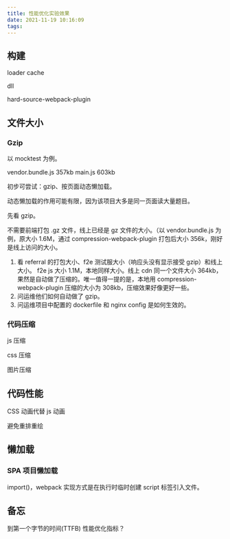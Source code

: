 ```yaml
---
title: 性能优化实验效果
date: 2021-11-19 10:16:09
tags:
---
```


## 构建

loader cache

dll

hard-source-webpack-plugin

## 文件大小

### Gzip

以 mocktest 为例。

vendor.bundle.js 357kb
main.js 603kb

初步可尝试：gzip、按页面动态懒加载。

动态懒加载的作用可能有限，因为该项目大多是同一页面读大量题目。

先看 gzip。

不需要前端打包 .gz 文件，线上已经是 gz 文件的大小。（以 vendor.bundle.js 为例，原大小 1.6M，通过 compression-webpack-plugin 打包后大小 356k，刚好是线上访问的大小。

1. 看 referral 的打包大小、f2e 测试服大小（响应头没有显示接受 gzip）和线上大小。
  f2e js 大小 1.1M，本地同样大小。线上 cdn 同一个文件大小 364kb，果然是自动做了压缩的。唯一值得一提的是，本地用 compression-webpack-plugin 压缩的大小为 308kb，压缩效果好像更好一些。
2. 问运维他们如何自动做了 gzip。
3. 问运维项目中配置的 dockerfile 和 nginx config 是如何生效的。

### 代码压缩

js 压缩

css 压缩

图片压缩

## 代码性能

CSS 动画代替 js 动画

避免重排重绘

## 懒加载

### SPA 项目懒加载

import()，webpack 实现方式是在执行时临时创建 script 标签引入文件。

## 备忘

到第一个字节的时间(TTFB) 性能优化指标？
